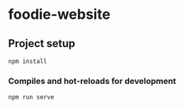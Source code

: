 # foodie-website

## Project setup
```
npm install
```

### Compiles and hot-reloads for development
```
npm run serve
```

